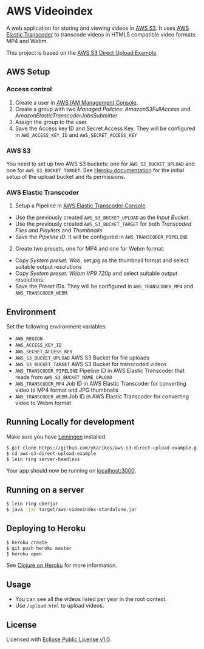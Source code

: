 # AWS Videoindex

A web application for storing and viewing videos in [AWS S3](https://aws.amazon.com/s3/). It uses [AWS Elastic Transcoder](https://aws.amazon.com/elastictranscoder/) to transcode videos in HTML5 compatible video formats: MP4 and Webm.

This project is based on the [AWS S3 Direct Upload Example](https://github.com/ykarikos/aws-s3-direct-upload-example).

## AWS Setup

### Access control

1. Create a user in [AWS IAM Management Console](https://console.aws.amazon.com/iam/home).
2. Create a group with two *Managed Policies*: *AmazonS3FullAccess* and *AmazonElasticTranscoderJobsSubmitter*
3. Assign the group to the user
4. Save the Access key ID and Secret Access Key. They will be configured in `AWS_ACCESS_KEY_ID`
and `AWS_SECRET_ACCESS_KEY`

### AWS S3

You need to set up two AWS S3 buckets: one for `AWS_S3_BUCKET_UPLOAD` and one for `AWS_S3_BUCKET_TARGET`. See [Heroku documentation](https://devcenter.heroku.com/articles/s3-upload-node#initial-setup) for the initial setup of the upload bucket and its permissions.

### AWS Elastic Transcoder

1. Setup a Pipeline in [AWS Elastic Transcoder Console](https://eu-west-1.console.aws.amazon.com/elastictranscoder/home).
 - Use the previously created `AWS_S3_BUCKET_UPLOAD` as the *Input Bucket*.
 - Use the previously created `AWS_S3_BUCKET_TARGET` for both *Transcoded Files and Playlists* and *Thumbnails*
 - Save the *Pipeline ID*. It will be configured in `AWS_TRANSCODER_PIPELINE`
2. Create two presets, one for MP4 and one for Webm format:
 - Copy *System preset: Web*, set *jpg* as the thumbnail format and select suitable output resolutions
 - Copy *System preset: Webm VP9 720p* and select suitable output resolutions.
 - Save the *Preset IDs*. They will be configured in `AWS_TRANSCODER_MP4` and `AWS_TRANSCODER_WEBM`.


## Environment

Set the following environment variables:

* `AWS_REGION`
* `AWS_ACCESS_KEY_ID`
* `AWS_SECRET_ACCESS_KEY`
* `AWS_S3_BUCKET_UPLOAD`
  AWS S3 Bucket for file uploads
* `AWS_S3_BUCKET_TARGET`
  AWS S3 Bucket for transcoded videos
* `AWS_TRANSCODER_PIPELINE`
  Pipeline ID in AWS Elastic Transcoder that reads from `AWS_S3_BUCKET_NAME_UPLOAD`
* `AWS_TRANSCODER_MP4`
  Job ID in AWS Elastic Transcoder for converting video to MP4 format and JPG thumbnails
* `AWS_TRANSCODER_WEBM`
  Job ID in AWS Elastic Transcoder for converting video to Webm format

## Running Locally for development

Make sure you have [Leiningen](https://leiningen.org/) installed.

```sh
$ git clone https://github.com/ykarikos/aws-s3-direct-upload-example.git
$ cd aws-s3-direct-upload-example
$ lein ring server-headless
```

Your app should now be running on [localhost:3000](http://localhost:3000/).

## Running on a server

```sh
$ lein ring uberjar
$ java -jar target/aws-videoindex-standalone.jar
```

## Deploying to Heroku

```sh
$ heroku create
$ git push heroku master
$ heroku open
```

See [Clojure on Heroku](https://devcenter.heroku.com/categories/clojure) for more information.

## Usage

- You can see all the videos listed per year in the root context.
- Use `/upload.html` to upload videos.

## License

Licensed with [Eclipse Public License v1.0](http://www.eclipse.org/legal/epl-v10.html).
